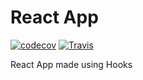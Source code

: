 # React App

[![codecov](https://codecov.io/gh/dptole/react-app/branch/master/graph/badge.svg)](https://codecov.io/gh/dptole/react-app)
[![Travis](https://img.shields.io/travis/dptole/react-app.svg)](https://travis-ci.org/dptole/react-app/builds)

React App made using Hooks
